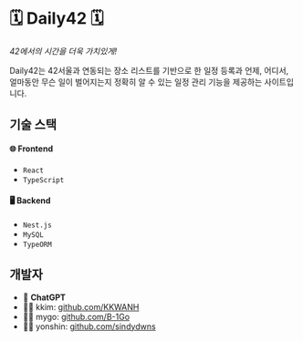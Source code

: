 # 🗓️ Daily42 🗓️

_42에서의 시간을 더욱 가치있게!_

Daily42는 42서울과 연동되는 장소 리스트를 기반으로 한 일정 등록과 언제, 어디서, 얼마동안 무슨 일이 벌어지는지 정확히 알 수 있는 일정 관리 기능을 제공하는 사이트입니다.

## 기술 스택

#### 🌐 Frontend
- `React`
- `TypeScript`

#### 🖥️ Backend
- `Nest.js`
- `MySQL`
- `TypeORM`

## 개발자

- 🤖 **ChatGPT**
- 🧑‍💻 kkim: [github.com/KKWANH](https://github.com/KKWANH)
- 🧑‍💻 mygo: [github.com/B-1Go](https://github.com/B-1Go)
- 🧑‍💻 yonshin: [github.com/sindydwns](https://github.com/sindydwns)
